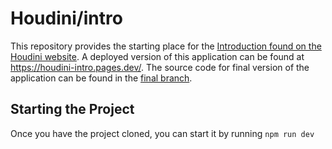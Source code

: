 # Houdini/intro

This repository provides the starting place for the [Introduction found on the Houdini website](https://www.houdinigraphql.com/intro/welcome). A deployed version of this application can be found at https://houdini-intro.pages.dev/. The source code for final version of the application can be found in the [final branch](https://github.com/HoudiniGraphql/intro/tree/final).

## Starting the Project

Once you have the project cloned, you can start it by running `npm run dev`
